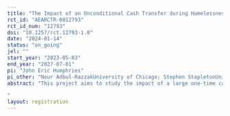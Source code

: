 ```yaml
---
title: "The Impact of an Unconditional Cash Transfer during Homelessness: Experimental Evidence from Illinois"
rct_id: "AEARCTR-0012793"
rct_id_num: "12793"
doi: "10.1257/rct.12793-1.0"
date: "2024-01-14"
status: "on_going"
jel: ""
start_year: "2023-05-03"
end_year: "2027-07-01"
pi: "John Eric Humphries"
pi_other: "Nour Adbul-RazzakUniversity of Chicago; Stephen StapletonUniversity of Chicago; Winnie van DijkYale University"
abstract: "This project aims to study the impact of a large one-time cash transfer to families with children who are accessing emergency homeless services. The project will evaluate how such a cash transfer impacts future homelessness and other indicators of housing stability. We also plan to study how the assistance affects recipients' self-reported well-being and mental health, labor market participation, use of other government programs, criminal justice contact, and children's educational outcomes.
"
layout: registration
---
```


